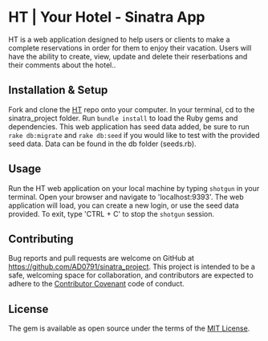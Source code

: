 # HT | Your Hotel - Sinatra App

HT is a web application designed to help users or clients to make a complete reservations in order for them to enjoy their vacation. Users will have the ability to create, view, update and delete their reserbations and their comments about the hotel..

## Installation & Setup

Fork and clone the [HT](https://github.com/AD0791/sinatra_project.git) repo onto your computer. In your terminal, cd to the sinatra_project folder. Run `bundle install` to load the Ruby gems and dependencies. This web application has seed data added, be sure to run `rake db:migrate` and `rake db:seed` if you would like to test with the provided seed data. Data can be found in the db folder (seeds.rb).

## Usage

Run the HT web application on your local machine by typing `shotgun` in your terminal. Open your browser and navigate to 'localhost:9393'. The web application will load, you can create a new login, or use the seed data provided. To exit, type 'CTRL + C' to stop the `shotgun` session.

## Contributing

Bug reports and pull requests are welcome on GitHub at https://github.com/AD0791/sinatra_project. This project is intended to be a safe, welcoming space for collaboration, and contributors are expected to adhere to the [Contributor Covenant](http://contributor-covenant.org) code of conduct.

## License

The gem is available as open source under the terms of the [MIT License](https://opensource.org/licenses/MIT).
